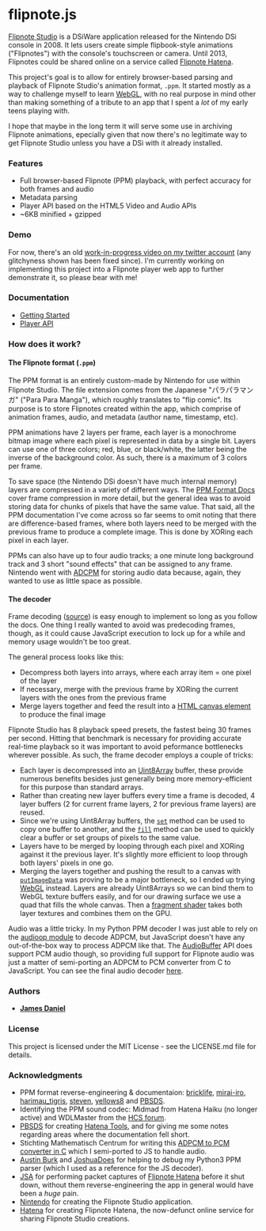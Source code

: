 # flipnote.js

[Flipnote Studio](http://flipnotestudio.nintendo.com/) is a DSiWare application released for the Nintendo DSi console in 2008. It lets users create simple flipbook-style animations ("Flipnotes") with the console's touchscreen or camera. Until 2013, Flipnotes could be shared online on a service called [Flipnote Hatena](flipnote.hatena.com).

This project's goal is to allow for entirely browser-based parsing and playback of Flipnote Studio's animation format, `.ppm`. It started mostly as a way to challenge myself to learn [WebGL](https://developer.mozilla.org/en-US/docs/Web/API/WebGL_API), with no real purpose in mind other than making something of a tribute to an app that I spent a *lot* of my early teens playing with. 

I hope that maybe in the long term it will serve some use in archiving Flipnote animations, epecially given that now there's no legitimate way to get Flipnote Studio unless you have a DSi with it already installed.

### Features

* Full browser-based Flipnote (PPM) playback, with perfect accuracy for both frames and audio
* Metadata parsing
* Player API based on the HTML5 Video and Audio APIs
* ~6KB minified + gzipped

### Demo

For now, there's an old [work-in-progress video on my twitter account](https://twitter.com/rakujira/status/950364766031306753) (any glitchyness shown has been fixed since). I'm currently working on implementing this project into a Flipnote player web app to further demonstrate it, so please bear with me! 

### Documentation

* [Getting Started](https://github.com/jaames/flipnote.js/blob/master/docs/getStarted.md)
* [Player API](https://github.com/jaames/flipnote.js/blob/master/docs/playerAPI.md)

### How does it work?

#### The Flipnote format (`.ppm`)

The PPM format is an entirely custom-made by Nintendo for use within Flipnote Studio. The file extension comes from the Japanese "パラパラマンガ" ("Para Para Manga"), which roughly translates to "flip comic". Its purpose is to store Flipnotes created within the app, which comprise of animation frames, audio, and metadata (author name, timestamp, etc).

PPM animations have 2 layers per frame, each layer is a monochrome bitmap image where each pixel is represented in data by a single bit. Layers can use one of three colors; red, blue, or black/white, the latter being the inverse of the background color. As such, there is a maximum of 3 colors per frame.  

To save space (the Nintendo DSi doesn't have much internal memory) layers are compressed in a variety of different ways. The [PPM Format Docs](https://github.com/pbsds/hatena-server/wiki/PPM-format) cover frame compression in more detail, but the general idea was to avoid storing data for chunks of pixels that have the same value. That said, all the PPM documentation I've come across so far seems to omit noting that there are difference-based frames, where both layers need to be merged with the previous frame to produce a complete image. This is done by XORing each pixel in each layer. 

PPMs can also have up to four audio tracks; a one minute long background track and 3 short "sound effects" that can be assigned to any frame. Nintendo went with [ADCPM](https://en.wikipedia.org/wiki/Adaptive_differential_pulse-code_modulation) for storing audio data because, again, they wanted to use as little space as possible.

#### The decoder

Frame decoding ([source](https://github.com/jaames/flipnote.js/blob/master/src/decoder/index.js#L296)) is easy enough to implement so long as you follow the docs. One thing I really wanted to avoid was predecoding frames, though, as it could cause JavaScript execution to lock up for a while and memory usage wouldn't be too great. 

The general process looks like this:
 
* Decompress both layers into arrays, where each array item = one pixel of the layer
* If necessary, merge with the previous frame by XORing the current layers with the ones from the previous frame
* Merge layers together and feed the result into a [HTML canvas element](https://developer.mozilla.org/en-US/docs/Web/API/HTMLCanvasElement) to produce the final image

Flipnote Studio has 8 playback speed presets, the fastest being 30 frames per second. Hitting that benchmark is necessary for providing accurate real-time playback so it was important to avoid peformance bottlenecks wherever possible. As such, the frame decoder employs a couple of tricks:

* Each layer is decompressed into an [Uint8Array](https://developer.mozilla.org/en-US/docs/Web/JavaScript/Reference/Global_Objects/Uint8Array) buffer, these provide numerous benefits besides just generally being more memory-efficient for this purpose than standard arrays.
* Rather than creating new layer buffers every time a frame is decoded, 4 layer buffers (2 for current frame layers, 2 for previous frame layers) are reused. 
* Since we're using Uint8Array buffers, the [`set`](https://developer.mozilla.org/en-US/docs/Web/JavaScript/Reference/Global_Objects/TypedArray/set) method can be used to copy one buffer to another, and the [`fill`](https://developer.mozilla.org/en-US/docs/Web/JavaScript/Reference/Global_Objects/TypedArray/fill) method can be used to quickly clear a buffer or set groups of pixels to the same value.
* Layers have to be merged by looping through each pixel and XORing against it the previous layer. It's slightly more efficient to loop through both layers' pixels in one go.
* Merging the layers together and pushing the result to a canvas with [`putImageData`](https://developer.mozilla.org/en-US/docs/Web/API/CanvasRenderingContext2D/putImageData) was proving to be a major bottleneck, so I ended up trying [WebGL](https://developer.mozilla.org/en-US/docs/Web/API/WebGL_API) instead. Layers are already Uint8Arrays so we can bind them to WebGL texture buffers easily, and for our drawing surface we use a quad that fills the whole canvas. Then a [fragment shader](https://github.com/jaames/flipnote.js/blob/master/src/webgl/fragmentShader.glsl.js) takes both layer textures and combines them on the GPU.

Audio was a little tricky. In my Python PPM decoder I was just able to rely on the [audioop module](https://docs.python.org/3.6/library/audioop.html#audioop.adpcm2lin) to decode ADPCM, but JavaScript doesn't have any out-of-the-box way to process ADPCM like that. The [AudioBuffer](https://developer.mozilla.org/en-US/docs/Web/API/AudioBuffer) API does support PCM audio though, so providing full support for Flipnote audio was just a matter of semi-porting an ADPCM to PCM converter from C to JavaScript. You can see the final audio decoder [here](https://github.com/jaames/flipnote.js/blob/master/src/decoder/adpcm.js).

### Authors

* **[James Daniel](https://github.com/jaames)**

### License

This project is licensed under the MIT License - see the LICENSE.md file for details.

### Acknowledgments

* PPM format reverse-engineering & documentaion: [bricklife](http://ugomemo.g.hatena.ne.jp/bricklife/20090307/1236391313), [mirai-iro](http://mirai-iro.hatenablog.jp/entry/20090116/ugomemo_ppm), [harimau_tigris](http://ugomemo.g.hatena.ne.jp/harimau_tigris), [steven](http://www.dsibrew.org/wiki/User:Steven), [yellows8](http://www.dsibrew.org/wiki/User:Yellows8) and [PBSDS](https://github.com/pbsds).
* Identifying the PPM sound codec: Midmad from Hatena Haiku (no longer active) and WDLMaster from the [HCS forum](https://hcs64.com/mboard/forum.php).
* [PBSDS](https://github.com/pbsds) for creating [Hatena Tools](https://github.com/pbsds/Hatenatools), and for giving me some notes regarding areas where the documentation fell short. 
* Stichting Mathematisch Centrum for writing this [ADPCM to PCM converter in C](http://www.cs.columbia.edu/~gskc/Code/AdvancedInternetServices/SoundNoiseRatio/dvi_adpcm.c) which I semi-ported to JS to handle audio.
* [Austin Burk](https://sudomemo.net) and [JoshuaDoes](https://github.com/joshuadoes) for helping to debug my Python3 PPM parser (which I used as a reference for the JS decoder).
* [JSA](https://github.com/thejsa) for performing packet captures of [Flipnote Hatena](http://flipnote.hatena.com/thankyou) before it shut down, without them reverse-engineering the app in general would have been a *huge* pain.
* [Nintendo](https://www.nintendo.com/) for creating the Flipnote Studio application.
* [Hatena](http://www.hatena.ne.jp/) for creating Flipnote Hatena, the now-defunct online service for sharing Flipnote Studio creations.
